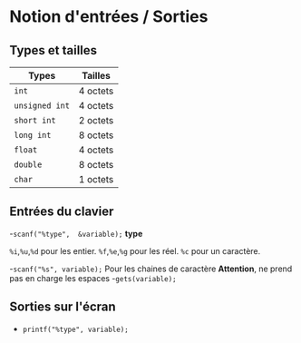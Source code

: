 ﻿# Notion d'entrées / Sorties

## Types et tailles

| Types | Tailles |
|--|--|
| `int` | 4 octets |
| `unsigned int` | 4 octets |
| `short int` | 2 octets |
| `long int` | 8 octets |
| `float` | 4 octets |
| `double` | 8 octets |
| `char` | 1 octets |

## Entrées du clavier

 -`scanf("%type",  &variable);`
**type**

`%i`,`%u`,`%d`	pour les entier.
`%f`,`%e`,`%g`  pour les réel.
`%c` pour un caractère.

 -`scanf("%s", variable);`
	 Pour les chaines de caractère
	 **Attention**, ne prend pas en charge les espaces
 -`gets(variable);`
 
 ## Sorties sur l'écran
 
- `printf("%type", variable);`
